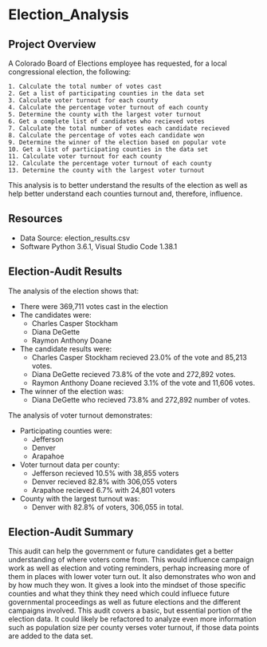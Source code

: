# Election_Analysis

## Project Overview
A Colorado Board of Elections employee has requested, for a local congressional election, the following:
    
    1. Calculate the total number of votes cast
    2. Get a list of participating counties in the data set
    3. Calculate voter turnout for each county
    4. Calculate the percentage voter turnout of each county
    5. Determine the county with the largest voter turnout
    6. Get a complete list of candidates who recieved votes
    7. Calculate the total number of votes each candidate recieved
    8. Calculate the percentage of votes each candidate won
    9. Determine the winner of the election based on popular vote
    10. Get a list of participating counties in the data set
    11. Calculate voter turnout for each county
    12. Calculate the percentage voter turnout of each county
    13. Determine the county with the largest voter turnout
    
This analysis is to better understand the results of the election as well as help better understand each counties turnout and, therefore, influence.

## Resources 
* Data Source: election_results.csv
* Software Python 3.6.1, Visual Studio Code 1.38.1

## Election-Audit Results

The analysis of the election shows that:
  * There were 369,711 votes cast in the election
  * The candidates were:
    *  Charles Casper Stockham
    *  Diana DeGette
    *  Raymon Anthony Doane
  * The candidate results were:
    *  Charles Casper Stockham recieved 23.0% of the vote and 85,213 votes.
    *  Diana DeGette recieved 73.8% of the vote and 272,892 votes.
    *  Raymon Anthony Doane recieved 3.1% of the vote and 11,606 votes.
  * The winner of the election was:
    *  Diana DeGette who recieved 73.8% and 272,892 number of votes.

The analysis of voter turnout demonstrates:
  * Participating counties were: 
    * Jefferson
    * Denver
    * Arapahoe
  * Voter turnout data per county:
    * Jefferson recieved 10.5% with 38,855 voters
    * Denver recieved 82.8% with 306,055 voters
    * Arapahoe recieved 6.7% with 24,801 voters
  * County with the largest turnout was:
     * Denver with 82.8% of voters, 306,055 in total.
        
## Election-Audit Summary
This audit can help the government or future candidates get a better understanding of where voters come from. This would influence campaign work as well as election and voting reminders, perhap increasing more of them in places with lower voter turn out. It also demonstrates who won and by how much they won. It gives a look into the mindset of those specific counties and what they think they need which could influece future governmental proceedings as well as future elections and the different campaigns involved. This audit covers a basic, but essential portion of the election data. It could likely be refactored to analyze even more information such as population size per county verses voter turnout, if those data points are added to the data set.
